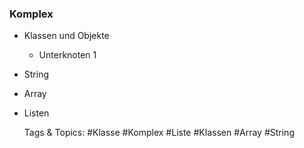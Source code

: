 ### Komplex

- Klassen und Objekte 

	- Unterknoten 1

- String 
- Array
- Listen

   Tags & Topics:
   #Klasse
   #Komplex
   #Liste
   #Klassen
   #Array
   #String